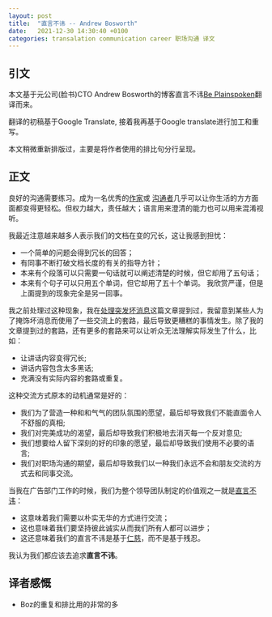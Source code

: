 ```yaml
---
layout: post
title:  "直言不讳 -- Andrew Bosworth"
date:   2021-12-30 14:30:40 +0100
categories: transalation communication career 职场沟通 译文 
---
```

## 引文

本文基于元公司(脸书)CTO Andrew Bosworth的博客直言不讳[Be Plainspoken](https://boz.com/articles/be-plainspoken)翻译而来。

翻译的初稿基于Google Translate, 接着我再基于Google translate进行加工和重写。

本文稍微重新排版过，主要是将作者使用的排比句分行呈现。

## 正文

良好的沟通需要练习。成为一名优秀的[作家](https://boz.com/articles/writing-thinking)或 [沟通者](https://boz.com/articles/communication-is-the-job)几乎可以让你生活的方方面面都变得更轻松。但权力越大，责任越大；语言用来澄清的能力也可以用来混淆视听。

我最近注意越来越多人表示我们的文档在变的冗长，这让我感到担忧：
* 一个简单的问题会得到冗长的回答；
* 有同事不断打破文档长度的有关的指导方针；
* 本来有个段落可以只需要一句话就可以阐述清楚的时候，但它却用了五句话；
* 本来有个句子可以只用五个单词，但它却用了五十个单词。
我欣赏严谨，但是上面提到的现象完全是另一回事。

我之前处理过这种现象，我在[处理突发坏消息](https://boz.com/articles/bad-news)这篇文章提到过，我留意到某些人为了掩饰坏消息而使用了一些交流上的套路，最后导致更糟糕的事情发生。除了我的文章提到过的套路，还有更多的套路来可以让听众无法理解实际发生了什么，比如：
* 让讲话内容变得冗长;
* 讲话内容包含太多黑话;
* 充满没有实际内容的套路或重复。

这种交流方式原本的动机通常是好的：
* 我们为了营造一种和和气气的团队氛围的愿望，最后却导致我们不能直面令人不舒服的真相;
* 我们对完美成功的渴望，最后却导致我们积极地去消灭每一个反对意见;
* 我们想要给人留下深刻的好的印象的愿望，最后却导致我们使用不必要的语言;
* 我们对职场沟通的期望，最后却导致我们以一种我们永远不会和朋友交流的方式去和同事交流。

当我在广告部门工作的时候，我们为整个领导团队制定的价值观之一就是[直言不讳](https://debliu.substack.com/p/the-importance-of-being-plainspoken)：
* 这意味着我们需要以朴实无华的方式进行交流；
* 这也意味着我们要坚持彼此诚实从而我们所有人都可以进步；
* 这还意味着我们的直言不讳是基于[仁慈](https://boz.com/articles/be-kind)，而不是基于残忍。

我认为我们都应该去追求**直言不讳**。


## 译者感慨

* Boz的重复和排比用的非常的多
